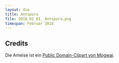 ```yaml
---
layout: dia
title: Antspora
file: 2018_02_01__Antspora.png
timespan: Februar 2018
---
```


## Credits

Die Ameise ist ein [Public Domain-Clipart von Mogwai](https://web.archive.org/web/20200229224301/https://openclipart.org/detail/163075/ant-ameise).
